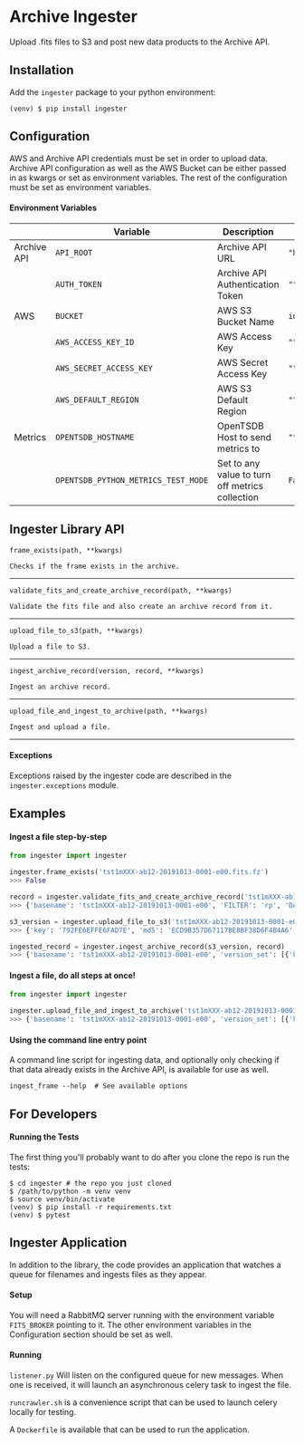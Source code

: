 # Archive Ingester

Upload .fits files to S3 and post new data products to the Archive API.

## Installation
Add the `ingester` package to your python environment:

`(venv) $ pip install ingester`
 
## Configuration

AWS and Archive API credentials must be set in order to upload data. Archive API configuration as well as the 
AWS Bucket can be either passed in as kwargs or set as environment variables. The rest of the configuration must be 
set as environment variables.

#### Environment Variables
| | Variable | Description | Default
| --- | --- | --- | ---
| Archive API | `API_ROOT` | Archive API URL | `"http://localhost:8000/"`
| | `AUTH_TOKEN` | Archive API Authentication Token | `""`
| AWS | `BUCKET` | AWS S3 Bucket Name | `ingestertest`
| | `AWS_ACCESS_KEY_ID` | AWS Access Key | `""`
| | `AWS_SECRET_ACCESS_KEY` | AWS Secret Access Key | `""`
| | `AWS_DEFAULT_REGION` | AWS S3 Default Region | `""`
| Metrics | `OPENTSDB_HOSTNAME` | OpenTSDB Host to send metrics to | `""`
| | `OPENTSDB_PYTHON_METRICS_TEST_MODE` | Set to any value to turn off metrics collection | `False`



## Ingester Library API
<!-- TODO: convert this to use pydoc and the function docstrings --> 

    frame_exists(path, **kwargs)
    
    Checks if the frame exists in the archive.

---
    validate_fits_and_create_archive_record(path, **kwargs)
    
    Validate the fits file and also create an archive record from it.

---
    upload_file_to_s3(path, **kwargs)
    
    Upload a file to S3.

---
    ingest_archive_record(version, record, **kwargs)
    
    Ingest an archive record.

---
    upload_file_and_ingest_to_archive(path, **kwargs)
     
    Ingest and upload a file.

---

#### Exceptions

Exceptions raised by the ingester code are described in the `ingester.exceptions` module.

## Examples

#### Ingest a file step-by-step

```python
from ingester import ingester

ingester.frame_exists('tst1mXXX-ab12-20191013-0001-e00.fits.fz')
>>> False

record = ingester.validate_fits_and_create_archive_record('tst1mXXX-ab12-20191013-0001-e00.fits.fz')
>>> {'basename': 'tst1mXXX-ab12-20191013-0001-e00', 'FILTER': 'rp', 'DATE-OBS': '2019-10-13T10:13:00', ... }

s3_version = ingester.upload_file_to_s3('tst1mXXX-ab12-20191013-0001-e00.fits.fz')
>>> {'key': '792FE6EFFE6FAD7E', 'md5': 'ECD9B357D67117BE8BF38D6F4B4A6', 'extension': '.fits.fz'}

ingested_record = ingester.ingest_archive_record(s3_version, record)
>>> {'basename': 'tst1mXXX-ab12-20191013-0001-e00', 'version_set': [{'key': '792FE6EFFE6FAD7E', 'md5': 'ECD9B357D67117BE8BF38D6F4B4A6', 'extension': '.fits.fz'}], 'frameid': 400321, ... }
```

#### Ingest a file, do all steps at once!

```python
from ingester import ingester

ingester.upload_file_and_ingest_to_archive('tst1mXXX-ab12-20191013-0001-e00.fits.fz')
>>> {'basename': 'tst1mXXX-ab12-20191013-0001-e00', 'version_set': [{'key': '792FE6EFFE6FAD7E', 'md5': 'ECD9B357D67117BE8BF38D6F4B4A6', 'extension': '.fits.fz'}], 'frameid': 400321, ... }
```

#### Using the command line entry point
A command line script for ingesting data, and optionally only checking if that data already exists 
in the Archive API, is available for use as well. 

```commandline
ingest_frame --help  # See available options
```

## For Developers

#### Running the Tests
The first thing you'll probably want to do after you clone the repo is run the tests:
```
$ cd ingester # the repo you just cloned
$ /path/to/python -m venv venv
$ source venv/bin/activate
(venv) $ pip install -r requirements.txt
(venv) $ pytest
````

## Ingester Application
In addition to the library, the code provides an application that watches a queue for filenames and ingests
files as they appear.

#### Setup
You will need a RabbitMQ server running with the environment variable `FITS_BROKER` pointing to it. The other 
environment variables in the Configuration section should be set as well.

#### Running
`listener.py` Will listen on the configured queue for new messages. When one is received,
it will launch an asynchronous celery task to ingest the file.

`runcrawler.sh` is a convenience script that can be used to launch celery locally for testing.

A `Dockerfile` is available that can be used to run the application.
